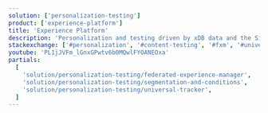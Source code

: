 ```yaml
---
solution: ['personalization-testing']
product: ['experience-platform']
title: 'Experience Platform'
description: 'Personalization and testing driven by xDB data and the Sitecore rules engine.'
stackexchange: ['#personalization', '#content-testing', '#fxm', '#universal-tracker', '#cortex', '#reporting', '#processing']
youtube: 'PL1jJVFm_lGnxGPwtv6b0MQwlFYOANEOxa'
partials:
  [
    'solution/personalization-testing/federated-experience-manager',
    'solution/personalization-testing/segmentation-and-conditions',
    'solution/personalization-testing/universal-tracker',
  ]
---
```

